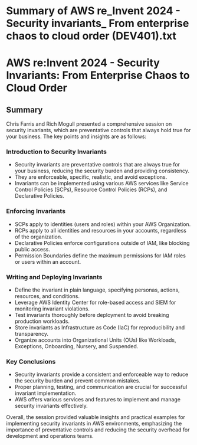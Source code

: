 # Summary of AWS re_Invent 2024 - Security invariants_ From enterprise chaos to cloud order (DEV401).txt

# AWS re:Invent 2024 - Security Invariants: From Enterprise Chaos to Cloud Order

## Summary

Chris Farris and Rich Mogull presented a comprehensive session on security invariants, which are preventative controls that always hold true for your business. The key points and insights are as follows:

### Introduction to Security Invariants

- Security invariants are preventative controls that are always true for your business, reducing the security burden and providing consistency.
- They are enforceable, specific, realistic, and avoid exceptions.
- Invariants can be implemented using various AWS services like Service Control Policies (SCPs), Resource Control Policies (RCPs), and Declarative Policies.

### Enforcing Invariants

- SCPs apply to identities (users and roles) within your AWS Organization.
- RCPs apply to all identities and resources in your accounts, regardless of the organization.
- Declarative Policies enforce configurations outside of IAM, like blocking public access.
- Permission Boundaries define the maximum permissions for IAM roles or users within an account.

### Writing and Deploying Invariants

- Define the invariant in plain language, specifying personas, actions, resources, and conditions.
- Leverage AWS Identity Center for role-based access and SIEM for monitoring invariant violations.
- Test invariants thoroughly before deployment to avoid breaking production workloads.
- Store invariants as Infrastructure as Code (IaC) for reproducibility and transparency.
- Organize accounts into Organizational Units (OUs) like Workloads, Exceptions, Onboarding, Nursery, and Suspended.

### Key Conclusions

- Security invariants provide a consistent and enforceable way to reduce the security burden and prevent common mistakes.
- Proper planning, testing, and communication are crucial for successful invariant implementation.
- AWS offers various services and features to implement and manage security invariants effectively.

Overall, the session provided valuable insights and practical examples for implementing security invariants in AWS environments, emphasizing the importance of preventative controls and reducing the security overhead for development and operations teams.